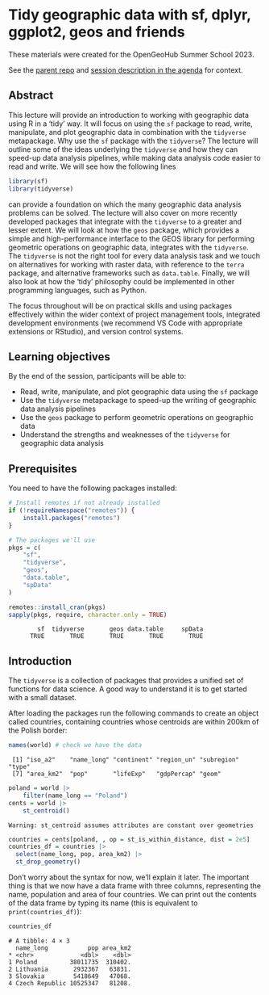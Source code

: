 # Tidy geographic data with sf, dplyr, ggplot2, geos and friends

These materials were created for the OpenGeoHub Summer School 2023.

See the [parent repo](https://github.com/robinlovelace/opengeohub2023)
and [session description in the
agenda](https://pretalx.earthmonitor.org/opengeohub-summer-school-2023/talk/7JN3FV/)
for context.

## Abstract

This lecture will provide an introduction to working with geographic
data using R in a ‘tidy’ way. It will focus on using the `sf` package to
read, write, manipulate, and plot geographic data in combination with
the `tidyverse` metapackage. Why use the `sf` package with the
`tidyverse`? The lecture will outline some of the ideas underlying the
`tidyverse` and how they can speed-up data analysis pipelines, while
making data analysis code easier to read and write. We will see how the
following lines

``` r
library(sf)
library(tidyverse)
```

can provide a foundation on which the many geographic data analysis
problems can be solved. The lecture will also cover on more recently
developed packages that integrate with the `tidyverse` to a greater and
lesser extent. We will look at how the `geos` package, which provides a
simple and high-performance interface to the GEOS library for performing
geometric operations on geographic data, integrates with the
`tidyverse`. The `tidyverse` is not the right tool for every data
analysis task and we touch on alternatives for working with raster data,
with reference to the `terra` package, and alternative frameworks such
as `data.table`. Finally, we will also look at how the ‘tidy’ philosophy
could be implemented in other programming languages, such as Python.

The focus throughout will be on practical skills and using packages
effectively within the wider context of project management tools,
integrated development environments (we recommend VS Code with
appropriate extensions or RStudio), and version control systems.

## Learning objectives

By the end of the session, participants will be able to:

- Read, write, manipulate, and plot geographic data using the `sf`
  package
- Use the `tidyverse` metapackage to speed-up the writing of geographic
  data analysis pipelines
- Use the `geos` package to perform geometric operations on geographic
  data
- Understand the strengths and weaknesses of the `tidyverse` for
  geographic data analysis

## Prerequisites

You need to have the following packages installed:

``` r
# Install remotes if not already installed
if (!requireNamespace("remotes")) {
    install.packages("remotes")
}

# The packages we'll use
pkgs = c(
    "sf",
    "tidyverse",
    "geos",
    "data.table",
    "spData"
)

remotes::install_cran(pkgs)
sapply(pkgs, require, character.only = TRUE)
```

            sf  tidyverse       geos data.table     spData 
          TRUE       TRUE       TRUE       TRUE       TRUE 

## Introduction

The `tidyverse` is a collection of packages that provides a unified set
of functions for data science. A good way to understand it is to get
started with a small dataset.

After loading the packages run the following commands to create an
object called countries, containing countries whose centroids are within
200km of the Polish border:

``` r
names(world) # check we have the data
```

     [1] "iso_a2"    "name_long" "continent" "region_un" "subregion" "type"     
     [7] "area_km2"  "pop"       "lifeExp"   "gdpPercap" "geom"     

``` r
poland = world |>
    filter(name_long == "Poland")
cents = world |>
    st_centroid()
```

    Warning: st_centroid assumes attributes are constant over geometries

``` r
countries = cents[poland, , op = st_is_within_distance, dist = 2e5]
countries_df = countries |>
  select(name_long, pop, area_km2) |>
  st_drop_geometry()
```

Don’t worry about the syntax for now, we’ll explain it later. The
important thing is that we now have a data frame with three columns,
representing the name, population and area of four countries. We can
print out the contents of the data frame by typing its name (this is
equivalent to `print(countries_df)`):

``` r
countries_df
```

    # A tibble: 4 × 3
      name_long           pop area_km2
    * <chr>             <dbl>    <dbl>
    1 Poland         38011735  310402.
    2 Lithuania       2932367   63831.
    3 Slovakia        5418649   47068.
    4 Czech Republic 10525347   81208.

